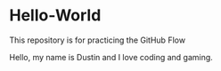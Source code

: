 # Hello-World
This repository is for practicing the GitHub Flow


Hello, my name is Dustin and I love coding and gaming. 
